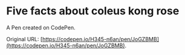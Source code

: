 # Five facts about coleus kong rose

A Pen created on CodePen.

Original URL: [https://codepen.io/H345-n6an/pen/JoGZBMB](https://codepen.io/H345-n6an/pen/JoGZBMB).

